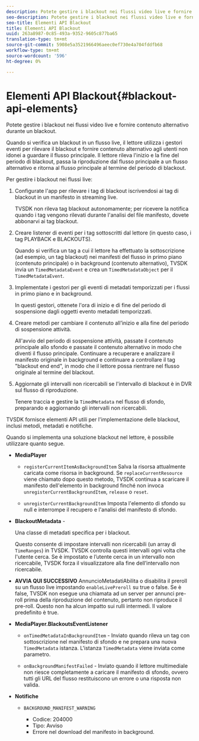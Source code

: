 ```yaml
---
description: Potete gestire i blackout nei flussi video live e fornire contenuto alternativo durante un blackout.
seo-description: Potete gestire i blackout nei flussi video live e fornire contenuto alternativo durante un blackout.
seo-title: Elementi API Blackout
title: Elementi API Blackout
uuid: 263a8987-0c85-493a-9352-9605c877ba65
translation-type: tm+mt
source-git-commit: 5908e5a3521966496aeec0ef730e4a704fddfb68
workflow-type: tm+mt
source-wordcount: '596'
ht-degree: 0%

---
```



# Elementi API Blackout{#blackout-api-elements}

Potete gestire i blackout nei flussi video live e fornire contenuto alternativo durante un blackout.

Quando si verifica un blackout in un flusso live, il lettore utilizza i gestori eventi per rilevare il blackout e fornire contenuto alternativo agli utenti non idonei a guardare il flusso principale. Il lettore rileva l&#39;inizio e la fine del periodo di blackout, passa la riproduzione dal flusso principale a un flusso alternativo e ritorna al flusso principale al termine del periodo di blackout.

Per gestire i blackout nei flussi live:

1. Configurate l&#39;app per rilevare i tag di blackout iscrivendosi ai tag di blackout in un manifesto in streaming live.

   TVSDK non rileva tag blackout autonomamente; per ricevere la notifica quando i tag vengono rilevati durante l&#39;analisi del file manifesto, dovete abbonarvi ai tag blackout.
1. Creare listener di eventi per i tag sottoscritti dal lettore (in questo caso, i tag PLAYBACK e BLACKOUTS).

   Quando si verifica un tag a cui il lettore ha effettuato la sottoscrizione (ad esempio, un tag blackout) nei manifesti del flusso in primo piano (contenuto principale) o in background (contenuto alternativo), TVSDK invia un `TimedMetadataEvent` e crea un `TimedMetadataObject` per il `TimedMetadataEvent`.

1. Implementate i gestori per gli eventi di metadati temporizzati per i flussi in primo piano e in background.

   In questi gestori, ottenete l&#39;ora di inizio e di fine del periodo di sospensione dagli oggetti evento metadati temporizzati.
1. Creare metodi per cambiare il contenuto all’inizio e alla fine del periodo di sospensione attività.

   All&#39;avvio del periodo di sospensione attività, passate il contenuto principale allo sfondo e passate il contenuto alternativo in modo che diventi il flusso principale. Continuare a recuperare e analizzare il manifesto originale in background e continuare a controllare il tag &quot;blackout end end&quot;, in modo che il lettore possa rientrare nel flusso originale al termine del blackout.
1. Aggiornate gli intervalli non ricercabili se l&#39;intervallo di blackout è in DVR sul flusso di riproduzione.

   Tenere traccia e gestire la `TimedMetadata` nel flusso di sfondo, preparando e aggiornando gli intervalli non ricercabili.

TVSDK fornisce elementi API utili per l&#39;implementazione delle blackout, inclusi metodi, metadati e notifiche.

Quando si implementa una soluzione blackout nel lettore, è possibile utilizzare quanto segue.

* **MediaPlayer**

   * `registerCurrentItemAsBackgroundItem` Salva la risorsa attualmente caricata come risorsa in background. Se `replaceCurrentResource` viene chiamato dopo questo metodo, TVSDK continua a scaricare il manifesto dell&#39;elemento in background finché non invoca `unregisterCurrentBackgroundItem`, `release` o `reset`.

   * `unregisterCurrentBackgroundItem` Imposta l&#39;elemento di sfondo su null e interrompe il recupero e l&#39;analisi del manifesto di sfondo.

* **BlackoutMetadata** -

   Una classe di metadati specifica per i blackout.

   Questo consente di impostare intervalli non ricercabili (un array di `TimeRanges`) in TVSDK. TVSDK controlla questi intervalli ogni volta che l&#39;utente cerca. Se è impostato e l’utente cerca in un intervallo non ricercabile, TVSDK forza il visualizzatore alla fine dell’intervallo non ricercabile.

* **AVVIA QUI SUCCESSIVO** AnnuncioMetadatiAbilita o disabilita il preroll su un flusso live impostando  `enableLivePreroll` su true o false. Se è false, TVSDK non esegue una chiamata ad un server per annunci pre-roll prima della riproduzione del contenuto, pertanto non riproduce il pre-roll. Questo non ha alcun impatto sui rulli intermedi. Il valore predefinito è true.

* **MediaPlayer.BlackoutsEventListener**

   * `onTimedMetadataInBackgroundItem` - Inviato quando rileva un tag con sottoscrizione nel manifesto di sfondo e ne prepara una nuova  `TimedMetadata` istanza. L&#39;istanza `TimedMetadata` viene inviata come parametro.

   * `onBackgroundManifestFailed` - Inviato quando il lettore multimediale non riesce completamente a caricare il manifesto di sfondo, ovvero tutti gli URL del flusso restituiscono un errore o una risposta non valida.

* **Notifiche**

   * `BACKGROUND_MANIFEST_WARNING`

      * Codice: 204000
      * Tipo: Avviso
      * Errore nel download del manifesto in background.
